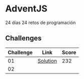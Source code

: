 # AdventJS

24 días 24 retos de programación

## Challenges
| Challenge | Link                                  | Score     |
| --------- | ------------------------------------- | --------- |
| 01        | [Solution](./challenge01/index.js)    | 232       |
| 02        |                                       |           |